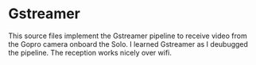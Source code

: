 # Gstreamer

This source files implement the Gstreamer pipeline to receive video from the Gopro camera onboard the Solo.
I learned Gstreamer as I deubugged the pipeline. The reception works nicely over wifi.
